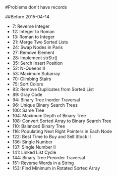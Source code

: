 #Problems don't have records

##Before 2015-04-14

* 7: Reverse Integer
* 12: Integer to Roman
* 13: Roman to Integer
* 21: Merge Two Sorted Lists
* 24: Swap Nodes in Paris
* 27: Remove Element
* 28: Implement strStr()
* 35: Serch Insert Position
* 52: N-Queens II
* 53: Maximum Subarray
* 70: Climbing Stairs
* 75: Sort Colors
* 83: Remove Duplicates from Sorted List
* 89: Gray Code
* 94: Binary Tree Inorder Traversal
* 96: Unique Binary Search Trees
* 100: Same Tree
* 104: Maximum Depth of Binary Tree
* 108: Convert Sorted Array to Binary Search Tree
* 110: Balanced Binary Tree
* 116: Populating Next Right Pointers in Each Node
* 122: Best Time to Buy and Sell Stock II
* 136: Single Number
* 137: Single Number II
* 141: Linked List Cycle
* 144: Binary Tree Preorder Traversal
* 151: Reverse Words in a String
* 153: Find Minimum in Rotated Sorted Array